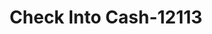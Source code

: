 ---
f_zip-code: 39218
f_state-code: MS
title: Check Into Cash-12113
f_phone: 601-939-5850
f_city-only: Richland
f_address: 190 Market Place Richland
f_location-unique-id: '12113'
slug: check-into-cash-12113
updated-on: '2024-05-30T13:46:58.046Z'
created-on: '2024-05-30T13:36:59.803Z'
published-on: '2024-05-30T13:54:32.469Z'
f_city-state: cms/city/richland-ms.md
f_company: cms/company/check-into-cash.md
f_state: cms/state/mississippi.md
layout: '[payday-loan].html'
tags: payday-loan
---